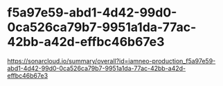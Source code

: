 # f5a97e59-abd1-4d42-99d0-0ca526ca79b7-9951a1da-77ac-42bb-a42d-effbc46b67e3
https://sonarcloud.io/summary/overall?id=iamneo-production_f5a97e59-abd1-4d42-99d0-0ca526ca79b7-9951a1da-77ac-42bb-a42d-effbc46b67e3
